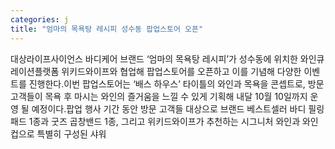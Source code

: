 ```yaml
---
categories: j
title: "엄마의 목욕탕 레시피 성수동 팝업스토어 오픈"
---
```

대상라이프사이언스 바디케어 브랜드 ‘엄마의 목욕탕 레시피’가 성수동에 위치한 와인큐레이션플랫폼 위키드와이프와 협업해 팝업스토어를 오픈하고 이를 기념해 다양한 이벤트를 진행한다.이번 팝업스토어는 ‘배스 하우스’ 타이틀의 와인과 목욕을 콘셉트로, 방문 고객들이 목욕 후 마시는 와인의 즐거움을 느낄 수 있게 기획해 내달 10월 10일까지 운영 될 예정이다.팝업 행사 기간 동안 방문 고객들 대상으로 브랜드 베스트셀러 바디 필링 패드 1종과 굿즈 곱창밴드 1종, 그리고 위키드와이프가 추천하는 시그니처 와인과 와인 컵으로 특별히 구성된 샤워